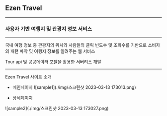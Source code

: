 ## Ezen Travel

---

### 사용자 기반 여행지 및 관광지 정보 서비스

---

국내 여행 정보 중 관광지의 위치와 사람들의 클릭 빈도수 및 조회수를 기반으로 소비자의 패턴 파악 및 여행지 정보를 알려주는 웹 서비스

Tour api 및 공공데이터 포탈을 활용한 서버리스 개발

---

Ezen Travel 사이트 소개

- 메인페이지
![sample1](./img/스크린샷 2023-03-13 173013.png)

- 상세페이지

![sample2](./img/스크린샷 2023-03-13 173027.png)
